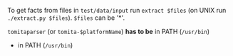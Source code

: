 To get facts from files in `test/data/input` run `extract $files` (on UNIX run `./extract.py $files`).
`$files` can be '\*'.

`tomitaparser` (or `tomita-$platformName`) **has to be** in PATH (`/usr/bin`)
* in PATH (`/usr/bin`)